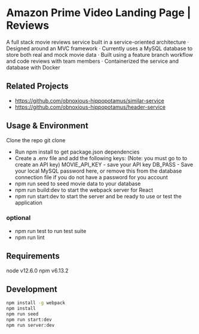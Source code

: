 # Amazon Prime Video Landing Page | Reviews

A full stack movie reviews service built in a service-oriented architecture
·  Designed around an MVC framework
·  Currently uses a MySQL database to store both real and mock movie data
·  Built using a feature branch workflow and code reviews with team members
·  Containerized the service and database with Docker


## Related Projects
- https://github.com/obnoxious-hippopotamus/similar-service
- https://github.com/obnoxious-hippopotamus/header-service

## Usage & Environment
Clone the repo
  git clone
* Run npm install to get package.json dependencies
* Create a .env file and add the following keys:
    (Note: you must go to to create an API key)
    MOVIE_API_KEY - save your API key
    DB_PASS - Save your local MySQL password here, or remove this from the database connection file if you do not have a password for you account
* npm run seed to seed movie data to your database
* npm run build:dev to start the webpack server for React
* npm run start:dev to start the server and be ready to use or test the application

### optional
* npm run test to run test suite
* npm run lint 

## Requirements
node v12.6.0
npm v6.13.2

## Development
```sh
npm install -g webpack
npm install
npm run seed
npm run start:dev
npm run server:dev
